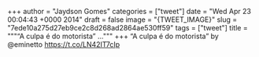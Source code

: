 
+++
author = "Jaydson Gomes"
categories = ["tweet"]
date = "Wed Apr 23 00:04:43 +0000 2014"
draft = false
image = "{TWEET_IMAGE}"
slug = "7ede10a275d27eb9ce2c8d268ad2864ae530ff59"
tags = ["tweet"]
title = """“A culpa é do motorista” ..."""
+++
“A culpa é do motorista” by @eminetto https://t.co/LN42IT7cIp
